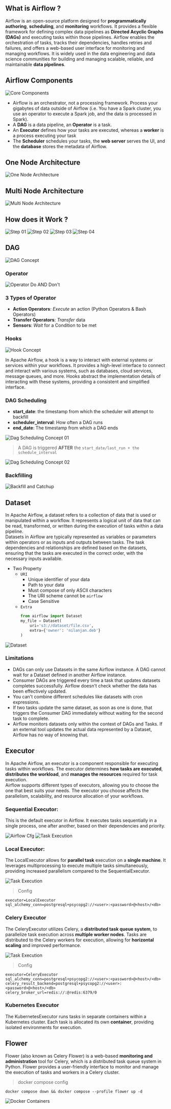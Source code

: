 ## What is Airflow ?
Airflow is an open-source platform designed for **programmatically authoring**, **scheduling**, and **monitoring** workflows. It provides a flexible framework for defining complex data pipelines as **Directed Acyclic Graphs (DAGs)** and executing tasks within those pipelines. Airflow enables the orchestration of tasks, tracks their dependencies, handles retries and failures, and offers a web-based user interface for monitoring and managing workflows. It is widely used in the data engineering and data science communities for building and managing scalable, reliable, and maintainable **data pipelines**.

## Airflow Components
![Core Components](./assets/core-components.png)

- Airflow is an orchestrator, not a processing framework. Process your gigabytes of data outside of Airflow (i.e. You have a Spark cluster, you use an operator to execute a Spark job, and the data is processed in Spark).
- A **DAG** is a data pipeline, an **Operator** is a task.
- An **Executor** defines how your tasks are executed, whereas a **worker** is a process executing your task
- The **Scheduler** schedules your tasks, the **web server** serves the UI, and the **database** stores the metadata of Airflow.

## One Node Architecture
![One Node Architecture](./assets/one-node-architecture.png)

## Multi Node Architecture
![Multi Node Architecture](./assets/multi-node-architecture.png)

## How does it Work ?
![Step 01](./assets/flow-step-1.png)
![Step 02](./assets/flow-step-2.png)
![Step 03](./assets/flow-step-3.png)
![Step 04](./assets/flow-step-4.png)

## DAG
![DAG Concept](./assets/dag-concept.png)

### Operator
![Operator Do AND Don't](./assets/operator-do-dont.png)

### 3 Types of Operator
- **Action Operators**: _Execute_ an action (Python Operators & Bash Operators)
- **Transfer Operators**: _Transfer_ data
- **Sensors**: _Wait_ for a Condition to be met

### Hooks
![Hook Concept](./assets/hook.png)   

In Apache Airflow, a hook is a way to interact with external systems or services within your workflows. It provides a high-level interface to connect and interact with various systems, such as databases, cloud services, message queues, and more. Hooks abstract the implementation details of interacting with these systems, providing a consistent and simplified interface.

### DAG Scheduling
- **start_date**: the timestamp from which the scheduler will attempt to backfill
- **scheduler_interval**: How often a DAG runs
- **end_date**: The timestamp from which a DAG ends

![Dag Scheduling Concept 01](./assets/dag-schedule-1.png)

> A DAG is triggered **AFTER** the `start_date/last_run + the schedule_interval`

![Dag Scheduling Concept 02](./assets/dag-schedule-2.png)

### Backfilling
![Backfill and Catchup](./assets/backfill-catchup.png)


## Dataset

In Apache Airflow, a dataset refers to a collection of data that is used or manipulated within a workflow. It represents a logical unit of data that can be read, transformed, or written during the execution of tasks within a data pipeline.   
Datasets in Airflow are typically represented as variables or parameters within operators or as inputs and outputs between tasks. The task dependencies and relationships are defined based on the datasets, ensuring that the tasks are executed in the correct order, with the necessary inputs available.   

- Two Property
  - `URI` 
    - Unique identifier of your data
    - Path to your data
    - Must compose of only ASCII characters
    - The URI scheme cannot be `airflow`
    - Case Sensitive
  - `Extra`
    ```python
    from airflow import Dataset
    my_file = Dataset(
        uri='s3://dataset/file.csv',
        extra={'owner': 'nilanjan.deb'}
    )   
    ```
![Dataset](./assets/dataset-workflow.png)

### Limitations
- DAGs can only use Datasets in the same Airflow instance. A DAG cannot wait for a Dataset defined in another Airflow instance.
- Consumer DAGs are triggered every time a task that updates datasets completes successfully. Airflow doesn't check whether the data has been effectively updated. 
- You can't combine different schedules like datasets with cron expressions. 
- If two tasks update the same dataset, as soon as one is done, that triggers the Consumer DAG immediately without waiting for the second task to complete. 
- Airflow monitors datasets only within the context of DAGs and Tasks. If an external tool updates the actual data represented by a Dataset, Airflow has no way of knowing that.

## Executor

In Apache Airflow, an executor is a component responsible for executing tasks within workflows. The executor determines **how tasks are executed**, **distributes the workload**, and **manages the resources** required for task execution.   
Airflow supports different types of executors, allowing you to choose the one that best suits your needs. The executor you choose affects the parallelism, scalability, and resource allocation of your workflows. 

### Sequential Executor:
This is the default executor in Airflow. It executes tasks sequentially in a single process, one after another, based on their dependencies and priority.   

![Airflow Cfg](./assets/executor-sequential-cfg.png)
![Task Execution](./assets/executor-sequential-flow.png)

### Local Executor:
The LocalExecutor allows for **parallel task** execution on a **single machine**. It leverages multiprocessing to execute multiple tasks simultaneously, providing increased parallelism compared to the SequentialExecutor.  

![Task Execution](./assets/executor-local-flow.png)  

> Config
```text
executor=LocalExecutor
sql_alchemy_conn=postgresql+psycopg2://<user>:<password>@<host>/<db>
```

### Celery Executor
The CeleryExecutor utilizes Celery, a **distributed task queue system**, to parallelize task execution across **multiple worker nodes**. Tasks are distributed to the Celery workers for execution, allowing for **horizontal scaling** and improved performance.   

![Task Execution](./assets/executor-celery-flow.png)

> Config
```text
executor=CeleryExecutor
sql_alchemy_conn=postgresql+psycopg2://<user>:<password>@<host>/<db>
celery_result_backend=postgresql+psycopg2://<user>:<password>@<host>/<db>
celery_broker_url=redis://:@redis:6379/0
```

### Kubernetes Executor
The KubernetesExecutor runs tasks in separate containers within a Kubernetes cluster. Each task is allocated its own **container**, providing isolated environments for execution. 

## Flower
Flower (also known as Celery Flower) is a web-based **monitoring and administration** tool for Celery, which is a distributed task queue system in Python. Flower provides a user-friendly interface to monitor and manage the execution of tasks and workers in a Celery cluster.

> docker compose config
```shell
docker compose down && docker compose --profile flower up -d
```

![Docker Containers](./assets/flower-docker-compose-ps.png)

